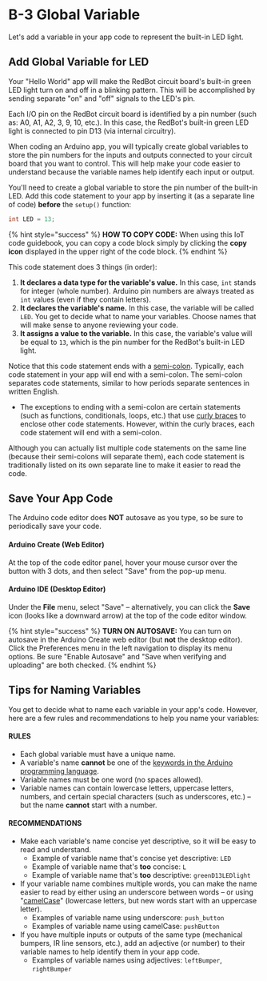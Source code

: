# B-3 Global Variable

Let's add a variable in your app code to represent the built-in LED light.

## Add Global Variable for LED

Your "Hello World" app will make the RedBot circuit board's built-in green LED light turn on and off in a blinking pattern. This will be accomplished by sending separate "on" and "off" signals to the LED's pin.

Each I/O pin on the RedBot circuit board is identified by a pin number \(such as: A0, A1, A2, 3, 9, 10, etc.\). In this case, the RedBot's built-in green LED light is connected to pin D13 \(via internal circuitry\).

When coding an Arduino app, you will typically create global variables to store the pin numbers for the inputs and outputs connected to your circuit board that you want to control. This will help make your code easier to understand because the variable names help identify each input or output.

You'll need to create a global variable to store the pin number of the built-in LED. Add this code statement to your app by inserting it \(as a separate line of code\) **before** the `setup()` function:

```cpp
int LED = 13;
```

{% hint style="success" %}
**HOW TO COPY CODE:** When using this IoT code guidebook, you can copy a code block simply by clicking the **copy icon** displayed in the upper right of the code block.
{% endhint %}

This code statement does 3 things \(in order\):

1. **It declares a data type for the variable's value.**  In this case, `int` stands for integer \(whole number\). Arduino pin numbers are always treated as `int` values \(even if they contain letters\).
2. **It declares the variable's name.** In this case, the variable will be called `LED`. You get to decide what to name your variables. Choose names that will make sense to anyone reviewing your code.
3. **It assigns a value to the variable.**  In this case, the variable's value will be equal to `13`, which is the pin number for the RedBot's built-in LED light.

Notice that this code statement ends with a [semi-colon](https://www.arduino.cc/reference/en/language/structure/further-syntax/semicolon/). Typically, each code statement in your app will end with a semi-colon. The semi-colon separates code statements, similar to how periods separate sentences in written English.

* The exceptions to ending with a semi-colon are certain statements \(such as functions, conditionals, loops, etc.\) that use [curly braces](https://www.arduino.cc/reference/en/language/structure/further-syntax/curlybraces/) to enclose other code statements. However, within the curly braces, each code statement will end with a semi-colon.

Although you can actually list multiple code statements on the same line \(because their semi-colons will separate them\), each code statement is traditionally listed on its own separate line to make it easier to read the code.

## Save Your App Code

The Arduino code editor does **NOT** autosave as you type, so be sure to periodically save your code.

#### Arduino Create \(Web Editor\)

At the top of the code editor panel, hover your mouse cursor over the button with 3 dots, and then select "Save" from the pop-up menu.

#### Arduino IDE \(Desktop Editor\)

Under the **File** menu, select "Save" – alternatively, you can click the **Save** icon \(looks like a downward arrow\) at the top of the code editor window.

{% hint style="success" %}
**TURN ON AUTOSAVE:**  You can turn on autosave in the Arduino Create web editor \(but **not** the desktop editor\). Click the Preferences menu in the left navigation to display its menu options. Be sure "Enable Autosave" and "Save when verifying and uploading" are both checked.
{% endhint %}

## Tips for Naming Variables

You get to decide what to name each variable in your app's code. However, here are a few rules and recommendations to help you name your variables:

#### RULES

* Each global variable must have a unique name.
* A variable's name **cannot** be one of the [keywords in the Arduino programming language](https://www.arduino.cc/reference/en/).
* Variable names must be one word \(no spaces allowed\).
* Variable names can contain lowercase letters, uppercase letters, numbers, and certain special characters \(such as underscores, etc.\) – but the name **cannot** start with a number.

#### RECOMMENDATIONS

* Make each variable's name concise yet descriptive, so it will be easy to read and understand.
  * Example of variable name that's concise yet descriptive:  `LED`
  * Example of variable name that's **too** concise:  `L`
  * Example of variable name that's **too** descriptive:  `greenD13LEDlight`
* If your variable name combines multiple words, you can make the name easier to read by either using an underscore between words – or using "[camelCase](https://en.wikipedia.org/wiki/Camel_case)" \(lowercase letters, but new words start with an uppercase letter\).
  * Examples of variable name using underscore:  `push_button`
  * Examples of variable name using camelCase:  `pushButton`
* If you have multiple inputs or outputs of the same type \(mechanical bumpers, IR line sensors, etc.\), add an adjective \(or number\) to their variable names to help identify them in your app code.
  * Examples of variable names using adjectives:  `leftBumper`, `rightBumper`

